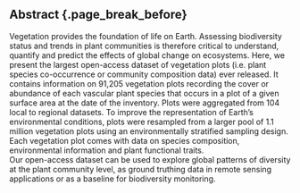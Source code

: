 ## Abstract {.page_break_before}


Vegetation provides the foundation of life on Earth.
Assessing biodiversity status and trends in plant communities is therefore critical to understand, quantify and predict the effects of global change on ecosystems.
Here, we present the largest open-access dataset of vegetation plots (i.e. plant species co-occurrence or community composition data) ever released.
It contains information on 91,205 vegetation plots recording the cover or abundance of each vascular plant species that occurs in a plot of a given surface area at the date of the inventory.
Plots were aggregated from 104 local to regional datasets. To improve the representation of Earth’s environmental conditions, plots were resampled from a larger pool of 1.1 million vegetation plots using an environmentally stratified sampling design.
Each vegetation plot comes with data on species composition, environmental information and plant functional traits.  
Our open-access dataset can be used to explore global patterns of diversity at the plant community level, as ground truthing data in remote sensing applications or as a baseline for biodiversity monitoring. 

